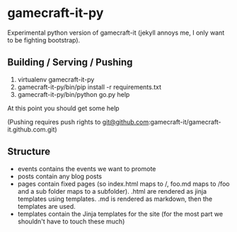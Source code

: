 gamecraft-it-py
===============

Experimental python version of gamecraft-it (jekyll annoys me, I only want to be fighting bootstrap).

## Building / Serving / Pushing

1. virtualenv gamecraft-it-py
2. gamecraft-it-py/bin/pip install -r requirements.txt
3. gamecraft-it-py/bin/python go.py help

At this point you should get some help

(Pushing requires push rights to git@github.com:gamecraft-it/gamecraft-it.github.com.git)

## Structure

- events contains the events we want to promote
- posts contain any blog posts
- pages contain fixed pages (so index.html maps to /, foo.md maps to /foo and a sub folder maps to a subfolder). .html are rendered as jinja templates using templates. .md is rendered as markdown, then the templates are used.
- templates contain the Jinja templates for the site (for the most part we shouldn't have to touch these much)
